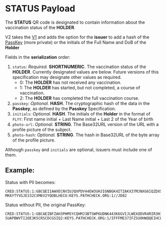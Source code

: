 # **STATUS** Payload

The **STATUS** QR code is designated to contain information about the vaccination status of the **HOLDER**.

V2 takes the [V1](status.1.md) and adds the option for the **issuer** to add a hash of the [PassKey](passkey.1.md) (more private) or the initials of the Full Name and DoB of the **Holder**

Fields in the **serialization** order:
1. `status`: *Required.* **SHORTNUMERIC**. The vaccination status of the **HOLDER**. Currently designated values are below. Future versions of this specification may designate other values as required.
   * 0: The **HOLDER** has not received any vaccination.
   * 1: The **HOLDER** has started, but not completed, a course of vaccination.
   * 2: The **HOLDER** has completed the full vaccination course.
1. `passkey`: *Optional.* **HASH**. The cryptographic hash of the data in the **Passkey**, as defined by the **Passkey** Specification.
1. `initials`: *Optional.* **HASH**. The initials of the **Holder** in the format of `FLYY`: First name initial + Last Name initial + Last 2 of the Year of birth
1. `photo-url`: *Optional.* **STRING**. The Base32URL version of the URL with a profile picture of the subject. 
1. `photo-hash`: *Optional.* **STRING**. The hash in Base32URL of the byte array of the profile picture.

Although `passkey` and `initials` are optional, issuers must include one of them. 

## Example:

Status with PII becomes: 

```
CRED:STATUS:1:GBCQEIIAWXECNVIUJQXPDV44EW3UHJIGNBGK4ITZAKX37MJNXG6IQZDXS7ZAEIB3ROQ2EWIRYH66FGPJOWBWP3
MK6YTYVGJE332CXM6V2YQOBLHECU:KEYS.PATHCHECK.ORG:1//JD82
```

Status without PII, the original PassKey:

```
CRED:STATUS:1:GBCAEIBFZAH3PHM5YCQHMJ3BTSWP6UDNK443K6GVIJLWEXODVR4RIR3H3EBCAHFQPRC6UBLNGYOLFUN54E7USD
SUAPBWVTI2OE3K5CRSCDCGSIQ2:KEYS.PATHCHECK.ORG:1/IFFFME37IFZSUOHWQQEIHCLTNN43OUCBFYLHBS7RRJTON7RNLJBQ/
```


